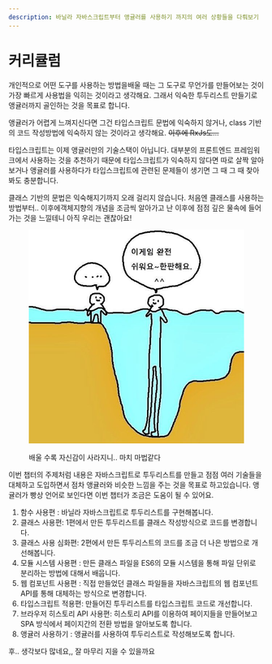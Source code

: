```yaml
---
description: 바닐라 자바스크립트부터 앵귤러를 사용하기 까지의 여러 상황들을 다뤄보기
---
```


# 커리큘럼

개인적으로 어떤 도구를  사용하는 방법을배울 때는 그 도구로 무언가를 만들어보는 것이 가장 빠르게 사용법을 익히는 것이라고 생각해요.  그래서 익숙한 투두리스트 만들기로 앵귤러까지 골인하는 것을 목표로 합니다.

앵귤러가 어렵게 느껴지신다면 그건 타입스크립트 문법에 익숙하지 않거나, class 기반의 코드 작성방법에 익숙하지 않는 것이라고 생각해요. ~~이후에  RxJs도...~~

타입스크립트는 이제 앵귤러만의 기술스택이 아닙니다. 대부분의 프론트엔드 프레임워크에서 사용하는 것을 추천하기 때문에 타입스크립트가 익숙하지 않다면 따로 살짝 알아보거나 앵귤러를 사용하다가 타입스크립트에 관련된 문제들이 생기면 그 때 그 때 찾아봐도 충분합니다.

클래스 기반의 문법은 익숙해지기까지 오래 걸리지 않습니다. 처음엔 클래스를 사용하는 방법부터.. 이후에객체지향의 개념을 조금씩 알아가고 난 이후에 점점 깊은 물속에 들어가는 것을 느낄테니 아직 우리는 괜찮아요!

<figure><img src="../.gitbook/assets/1695345463503.jpeg" alt=""><figcaption><p>배울 수록 자신감이 사라지니.. 마치 마법같다</p></figcaption></figure>

이번 챕터의 주제처럼 내용은 자바스크립트로 투두리스트를 만들고 점점 여러 기술들을 대체하고 도입하면서 점차 앵귤러와 비슷한 느낌을 주는 것을 목표로 하고있습니다. 앵귤러가 빵상 언어로 보인다면 이번 챕터가 조금은 도움이 될 수 있어요.

1. 함수 사용편 : 바닐라 자바스크립트로 투두리스트를 구현해봅니다.&#x20;
2. 클래스 사용편: 1편에서 만든 투두리스트를 클래스 작성방식으로 코드를 변경합니다.
3. 클래스 사용 심화편: 2편에서 만든 투두리스트의 코드를 조금 더 나은 방법으로 개선해봅니다.
4. 모듈 시스템 사용편 : 만든 클래스 파일을 ES6의 모듈 시스템을 통해 파일 단위로 분리하는 방법에 대해서 배웁니다.
5. 웹 컴포넌트 사용편 : 직접 만들었던 클래스 파일들을 자바스크립트의 웹 컴포넌트 API를 통해 대체하는 방식으로 변경합니다.
6. 타입스크립트 적용편: 만들어진 투두리스트를 타입스크립트 코드로 개선합니다.
7. 브라우저 히스토리 API 사용편: 히스토리 API를 이용하여 페이지들을 만들어보고 SPA 방식에서 페이지간의 전환 방법을 알아보도록 합니다.
8. 앵귤러 사용하기 : 앵귤러를 사용하여 투두리스트로 작성해보도록 합니다.

후.. 생각보다  많네요,,   잘 마무리 지을 수 있을까요&#x20;
